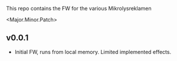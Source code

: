 This repo contains the FW for the various Mikrolysreklamen

\<Major.Minor.Patch\>

## v0.0.1
- Initial FW, runs from local memory. Limited implemented effects.